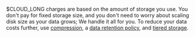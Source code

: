 $CLOUD_LONG charges are based on the amount of storage you use. You don't pay for 
fixed storage size, and you don't need to worry about scaling disk size as your 
data grows; We handle it all for you. To reduce your data costs further, 
use [compression][compression], a [data retention policy][data-retention], and
[tiered storage][data-tiering].

[compression]: /use-timescale/:currentVersion:/compression/about-compression
[data-retention]: /use-timescale/:currentVersion:/data-retention/
[data-tiering]: /use-timescale/:currentVersion:/data-tiering/
